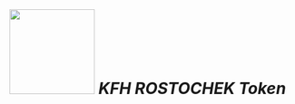 <p align="left">
    <br>
    <h1><br /><img src="https://kfhrostochek.ru/img/logo_kfhr.png" width="150"/><em><strong>            KFH ROSTOCHEK Token</strong></em></h1>
    <br>
<p>
